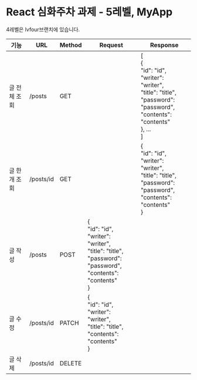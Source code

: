 # React 심화주차 과제 - 5레벨, MyApp

4레벨은 lvfour브랜치에 있습니다.


|기능|URL|Method|Request|Response|
|---|---|---|---|---|
|글 전체 조회|/posts|GET||[<br>{<br> "id": "id",<br> "writer": "writer",<br>"title": "title",<br>"password": "password",<br>"contents": "contents"<br>}, ...<br>]|
|글 한개 조회|/posts/id|GET||{<br> "id": "id",<br> "writer": "writer",<br>"title": "title",<br>"password": "password",<br>"contents": "contents"<br>}|
|글 작성|/posts|POST|{<br> "id": "id",<br> "writer": "writer",<br>"title": "title",<br>"password": "password",<br>"contents": "contents"<br>}||
|글 수정|/posts/id|PATCH|{<br> "id": "id",<br> "writer": "writer",<br>"title": "title",<br>"contents": "contents"<br>}||
|글 삭제|/posts/id|DELETE|||
